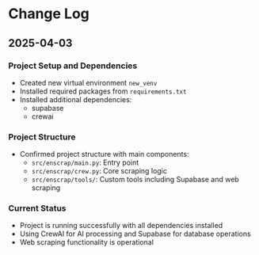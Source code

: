 # Change Log

## 2025-04-03

### Project Setup and Dependencies
- Created new virtual environment `new_venv`
- Installed required packages from `requirements.txt`
- Installed additional dependencies:
  - supabase
  - crewai

### Project Structure
- Confirmed project structure with main components:
  - `src/enscrap/main.py`: Entry point
  - `src/enscrap/crew.py`: Core scraping logic
  - `src/enscrap/tools/`: Custom tools including Supabase and web scraping

### Current Status
- Project is running successfully with all dependencies installed
- Using CrewAI for AI processing and Supabase for database operations
- Web scraping functionality is operational

